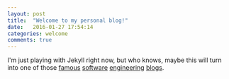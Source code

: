 ```yaml
---
layout: post
title:  "Welcome to my personal blog!"
date:   2016-01-27 17:54:14
categories: welcome
comments: true
---
```

I'm just playing with Jekyll right now, but who knows, maybe this will turn into one of those [famous][1] [software][2] [engineering][3] [blogs][4].

[1]: http://www.joelonsoftware.com/
[2]: http://blog.codinghorror.com/
[3]: http://www.paulgraham.com/articles.html
[4]: http://martinfowler.com/bliki/